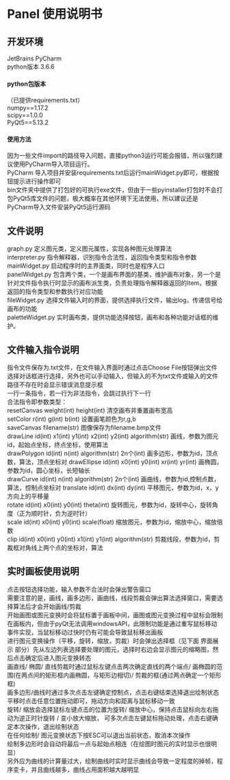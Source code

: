 # Panel 使用说明书
## 开发环境
JetBrains PyCharm  
python版本 3.6.6
#### python包版本
（已提供requirements.txt）  
numpy==1.17.2  
scipy==1.0.0  
PyQt5==5.13.2

#### 使用方法
因为一些文件import的路径导入问题，直接python3运行可能会报错，所以强烈建议使用PyCharm导入项目运行。  
PyCharm 导入项目并安装requirements.txt后运行mainWidget.py即可，根据按钮提示进行操作即可  
bin文件夹中提供了打包好的可执行exe文件，但由于一些pyinstaller打包时不会打包PyQt5库文件的问题，极大概率在其他环境下无法使用，所以建议还是PyCharm导入文件安装PyQt5运行源码  
## 文件说明
graph.py 定义图元类，定义图元属性，实现各种图元处理算法  
interpreter.py 指令解释器，识别指令合法性，返回指令类型和指令参数  
mainWidget.py 启动程序时的主界面类，同时也是程序入口  
panelWidget.py 包含两个类，一个是画布界面的基类，维护画布对象，另一个是针对文件指令执行时显示的画布派生类，负责处理指令解释器返回的Item，根据返回的指令类型和参数执行对应功能  
fileWidget.py 选择文件输入时的界面，提供选择执行文件，输出log，传递信号给画布的功能  
paletteWidget.py 实时画布类，提供功能选择按钮，画布和各种功能对话框的维护。  
## 文件输入指令说明
指令文件保存为.txt文件，在文件输入界面时通过点击Choose File按钮弹出文件选择对话框进行选择，另外也可以手动输入，但输入的不为txt文件或输入的文件路径不存在时会显示错误消息提示框  
一行一条指令，若一行为非法指令，会跳过执行下一行  
合法指令即参数类型：  
resetCanvas weight(int) height(int) 清空画布并重置画布宽高  
setColor r(int) g(int) b(int) 设置画笔颜色为r,g,b  
saveCanvas filename(str) 图像保存为filename.bmp文件  
drawLine id(int) x1(int) y1(int) x2(int) y2(int) algorithm(str) 画线，参数为图元id，起始点坐标，终点坐标，使用算法  
drawPolygon id(int) n(int) algorithm(str) 2n个(int)  画多边形，参数为id，顶点数，算法，顶点坐标对
drawEllipse id(int) x0(int) y0(int) xr(int) yr(int) 画椭圆，参数为id，圆心坐标，长短轴长  
drawCurve id(int) n(int) algorithm(str) 2n个(int)  画曲线，参数为id,控制点数，算法，控制点坐标对
translate id(int) dx(int) dy(int) 平移图元，参数为id，x，y方向上的平移量  
rotate id(int) x0(int) y0(int) theta(int) 旋转图元，参数为id，旋转中心，旋转角度（正为顺时针，负为逆时针）  
scale id(int) x0(int) y0(int) scale(float) 缩放图元，参数为id，缩放中心，缩放倍数    
clip id(int) x0(int) y0(int) x1(int) y1(int) algorithm(str) 剪裁线段，参数为id，剪裁框对角线上两个点的坐标对，算法  
## 实时画板使用说明
点击按钮选择功能，输入参数不合法时会弹出警告窗口  
需要注意的是，画线，画多边形，画曲线，线段剪裁会弹出算法选择窗口，需要选择算法后才会开始画线/剪裁  
开始画图或图元变换时会将鼠标置于画板中间，画图或图元变换过程中鼠标会限制在画板内，但由于pyQt无法调用windowsAPI，此限制功能是通过重写鼠标移动事件实现，当鼠标移动过快时仍有可能会导致鼠标移出画板  
进行图元变换操作（平移，旋转，缩放，剪裁）时会弹出选择框（见下面 界面展示 部分）先从左边列表选择要处理的图元，选择时右边会显示图元的缩略图，然后点击确定后进入图元变换转态  
画直线/ 椭圆/ 直线剪裁时通过鼠标左键点击两次确定直线的两个端点/ 画椭圆的范围(在两点间的矩形框内画椭圆，与矩形边相切)/ 剪裁的框(通过两点确定一个矩形框)  
画多边形/曲线时通过多次点击左键确定控制点，点击右键结束选择退出绘制状态  
平移时点击任意位置拖动即可，拖动方向和距离与鼠标移动一致  
旋转/ 缩放会选择鼠标左键点击的位置为旋转/ 缩放中心，保持点击鼠标向左右拖动为逆正时针旋转 / 变小放大缩放， 可多次点击左键鼠标拖动处理，点击右键确定本次操作，退出绘制状态   
在任何绘制/ 图元变换状态下按ESC可以退出当前状态，取消本次操作  
绘制多边形时会自动将最后一点与起始点相连（在绘图时图元的实时显示也很明显）  
另外应为曲线的计算量过大，绘制曲线时实时显示曲线会导致一定程度的掉帧，程序变卡，并且曲线越多，曲线占用面积越大越明显  
